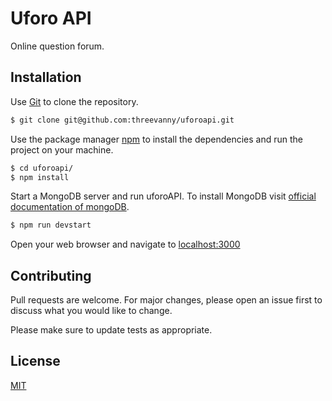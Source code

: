 # Uforo API

Online question forum.

## Installation
Use [Git](https://git-scm.com/) to clone the repository.

```bash
$ git clone git@github.com:threevanny/uforoapi.git
```

Use the package manager [npm](https://www.npmjs.com/) to install the dependencies and run the project on your machine.

```bash
$ cd uforoapi/
$ npm install
```
Start a MongoDB server and run uforoAPI. To install MongoDB visit [official documentation of mongoDB](https://docs.mongodb.com/manual/installation/).

```bash
$ npm run devstart
```

Open your web browser and navigate to [localhost:3000](http://localhost:3000/)

## Contributing
Pull requests are welcome. For major changes, please open an issue first to discuss what you would like to change.

Please make sure to update tests as appropriate.

## License
[MIT](https://github.com/threevanny/uforoapi/blob/main/LICENSE)